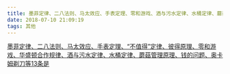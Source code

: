 ```yaml
---
title: 墨菲定律、二八法则、马太效应、手表定理、零和游戏、酒与污水定律、水桶定律、蘑菇管理原理
date: 2018-07-10 21:09:19
tags: 其他
---
```

[墨菲定律、二八法则、马太效应、手表定理、“不值得”定律、彼得原理、零和游戏、华盛顿合作规律、酒与污水定律、水桶定律、蘑菇管理原理、钱的问题、奥卡姆剃刀等13条是](http://blog.csdn.net/happyqwz/article/details/9096955)
